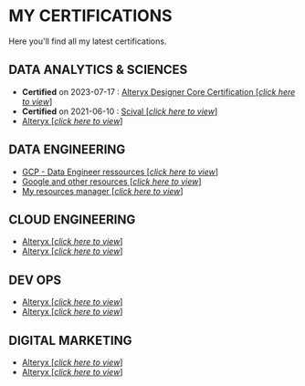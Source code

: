 # MY CERTIFICATIONS

Here you'll find all my latest certifications.

## DATA ANALYTICS & SCIENCES
- **Certified** on 2023-07-17 : [Alteryx Designer Core Certification [*click here to view*]](https://www.credly.com/badges/a35bc2bc-8641-4461-979b-264bd2385d51/linked_in?t=ryathr)
- **Certified** on 2021-06-10 : [Scival [*click here to view*]](https://www.credential.net/727bbd2e-bfec-4ce2-a52f-66ebd7871f77#gs.5dm3h8)
- [Alteryx [*click here to view*]](https://earth.google.com/web)  

## DATA ENGINEERING
- [GCP - Data Engineer ressources [*click here to view*]](https://www.cloudskillsboost.google/paths/16?hl=fr)
- [Google and other resources [*click here to view*]](https://cloud.google.com/learn/certificates?hl=fr)
- [My resources manager [*click here to view*]](https://lookerstudio.google.com/u/0/reporting/15699df7-d3bd-4b0f-8834-647745c6f882/page/p_3rjgmnrudd)  

## CLOUD ENGINEERING
- [Alteryx [*click here to view*]](https://earth.google.com/web)
- [Alteryx [*click here to view*]](https://earth.google.com/web)  

## DEV OPS
- [Alteryx [*click here to view*]](https://earth.google.com/web)
- [Alteryx [*click here to view*]](https://earth.google.com/web)

## DIGITAL MARKETING
- [Alteryx [*click here to view*]](https://earth.google.com/web)
- [Alteryx [*click here to view*]](https://earth.google.com/web)
